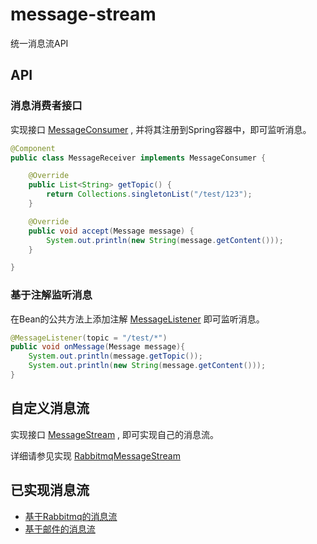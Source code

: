 # message-stream
统一消息流API

## API

### 消息消费者接口

实现接口 [MessageConsumer](./message-stream-api/src/main/java/tech/guyi/component/message/stream/api/consumer/MessageConsumer.java) , 并将其注册到Spring容器中，即可监听消息。

``` java
@Component
public class MessageReceiver implements MessageConsumer {

    @Override
    public List<String> getTopic() {
        return Collections.singletonList("/test/123");
    }

    @Override
    public void accept(Message message) {
        System.out.println(new String(message.getContent()));
    }

}
```

### 基于注解监听消息

在Bean的公共方法上添加注解 [MessageListener](./message-stream-api/src/main/java/tech/guyi/component/message/stream/api/annotation/MessageListener.java) 即可监听消息。

``` java
@MessageListener(topic = "/test/*")
public void onMessage(Message message){
    System.out.println(message.getTopic());
    System.out.println(new String(message.getContent()));
}
```

## 自定义消息流

实现接口 [MessageStream](./message-stream-api/src/main/java/tech/guyi/component/message/stream/api/MessageStream.java) , 即可实现自己的消息流。

详细请参见实现 [RabbitmqMessageStream](./message-stream-rabbitmq/src/main/java/tech/guyi/component/message/stream/rabbitmq/RabbitmqMessageStream.java)

## 已实现消息流

* [基于Rabbitmq的消息流](./message-stream-rabbitmq)
* [基于邮件的消息流](./message-stream-email)